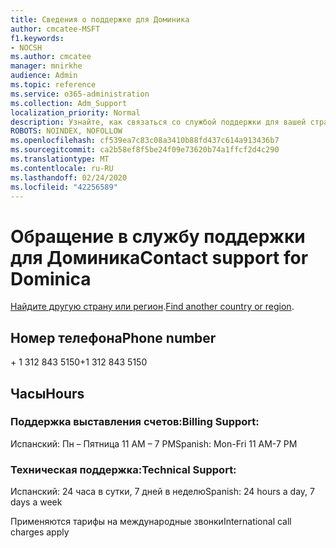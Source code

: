 ```yaml
---
title: Сведения о поддержке для Доминика
author: cmcatee-MSFT
f1.keywords:
- NOCSH
ms.author: cmcatee
manager: mnirkhe
audience: Admin
ms.topic: reference
ms.service: o365-administration
ms.collection: Adm_Support
localization_priority: Normal
description: Узнайте, как связаться со службой поддержки для вашей страны или региона.
ROBOTS: NOINDEX, NOFOLLOW
ms.openlocfilehash: cf539ea7c83c08a3410b88fd437c614a913436b7
ms.sourcegitcommit: ca2b58ef8f5be24f09e73620b74a1ffcf2d4c290
ms.translationtype: MT
ms.contentlocale: ru-RU
ms.lasthandoff: 02/24/2020
ms.locfileid: "42256589"
---
```

# <a name="contact-support-for-dominica"></a><span data-ttu-id="c6820-103">Обращение в службу поддержки для Доминика</span><span class="sxs-lookup"><span data-stu-id="c6820-103">Contact support for Dominica</span></span>

<span data-ttu-id="c6820-104">[Найдите другую страну или регион](../contact-support-for-business-products.md).</span><span class="sxs-lookup"><span data-stu-id="c6820-104">[Find another country or region](../contact-support-for-business-products.md).</span></span>

## <a name="phone-number"></a><span data-ttu-id="c6820-105">Номер телефона</span><span class="sxs-lookup"><span data-stu-id="c6820-105">Phone number</span></span>
<span data-ttu-id="c6820-106">+ 1 312 843 5150</span><span class="sxs-lookup"><span data-stu-id="c6820-106">+1 312 843 5150</span></span>

## <a name="hours"></a><span data-ttu-id="c6820-107">Часы</span><span class="sxs-lookup"><span data-stu-id="c6820-107">Hours</span></span>
### <a name="billing-support"></a><span data-ttu-id="c6820-108">Поддержка выставления счетов:</span><span class="sxs-lookup"><span data-stu-id="c6820-108">Billing Support:</span></span>

<span data-ttu-id="c6820-109">Испанский: Пн – Пятница 11 AM – 7 PM</span><span class="sxs-lookup"><span data-stu-id="c6820-109">Spanish: Mon-Fri 11 AM-7 PM</span></span>

### <a name="technical-support"></a><span data-ttu-id="c6820-110">Техническая поддержка:</span><span class="sxs-lookup"><span data-stu-id="c6820-110">Technical Support:</span></span>

<span data-ttu-id="c6820-111">Испанский: 24 часа в сутки, 7 дней в неделю</span><span class="sxs-lookup"><span data-stu-id="c6820-111">Spanish: 24 hours a day, 7 days a week</span></span>

<span data-ttu-id="c6820-112">Применяются тарифы на международные звонки</span><span class="sxs-lookup"><span data-stu-id="c6820-112">International call charges apply</span></span>